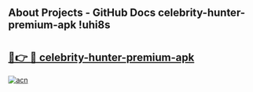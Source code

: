 ## About Projects - GitHub Docs celebrity-hunter-premium-apk !uhi8s

# <h2><a href="https://andorid.site?title=celebrity-hunter-premium-apk&ref=14PRO">🔗👉 🔴 celebrity-hunter-premium-apk</a></h2>

[![acn](https://github.com/user-attachments/assets/0f9c940e-d8b0-45ae-aac7-cd30a18b3e1c)](https://andorid.site?title=celebrity-hunter-premium-apk&ref=14PRO)

